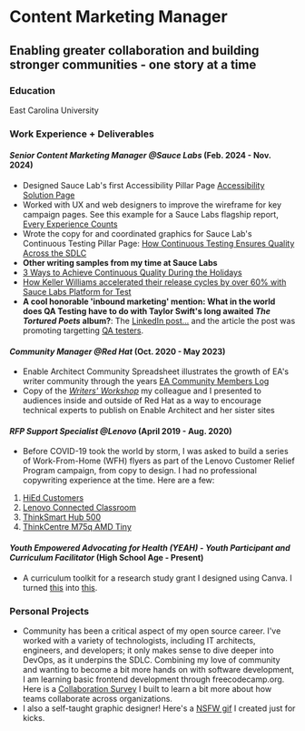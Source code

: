 # Content Marketing Manager
## Enabling greater collaboration and building stronger communities - one story at a time

### Education
East Carolina University

### Work Experience + Deliverables
#### *Senior Content Marketing Manager @Sauce Labs* (Feb. 2024 - Nov. 2024)
- Designed Sauce Lab's first Accessibility Pillar Page [Accessibility Solution Page](https://saucelabs.com/products/accessibility-testing)
- Worked with UX and web designers to improve the wireframe for key campaign pages. See this example for a Sauce Labs flagship report, [Every Experience Counts](https://saucelabs.com/resources/report/every-experience-counts)
- Wrote the copy for and coordinated graphics for Sauce Lab's Continuous Testing Pillar Page: [How Continuous Testing Ensures Quality Across the SDLC](https://saucelabs.com/resources/blog/continuous-testing)
- **Other writing samples from my time at Sauce Labs**
- [3 Ways to Achieve Continuous Quality During the Holidays](https://saucelabs.com/resources/blog/holiday-prep-continuous-quality)
- [How Keller Williams accelerated their release cycles by over 60% with Sauce Labs Platform for Test](https://saucelabs.com/resources/case-studies/how-keller-williams-accelerated-their-release-cycles-with-sauce-labs)
- **A cool honorable 'inbound marketing' mention:
  What in the world does QA Testing have to do with Taylor Swift's long awaited *The Tortured Poets* album?**:
  The [LinkedIn post...](https://www.linkedin.com/posts/sauce-labs_in-case-you-didnt-know-this-already-from-activity-7187157104745435136-WF0H?utm_source=share&utm_medium=member_desktop&rcm=ACoAAB-eGpIB6csi9Ujb31a8GN4LsvYp5rjc6Z0) and the article the post was promoting targetting [QA testers](https://saucelabs.com/resources/blog/all-the-9s-taylor-swift). 
  
#### *Community Manager @Red Hat* (Oct. 2020 - May 2023)
- Enable Architect Community Spreadsheet illustrates the growth of EA's writer community through the years [EA Community Members Log](https://docs.google.com/spreadsheets/d/1SNChqok5HvAJPWCVUY-MeI8DNBg9af6Y/edit?gid=1905444703#gid=1905444703)
- Copy of the [*Writers' Workshop*](https://acrobat.adobe.com/id/urn:aaid:sc:US:1e0e264e-7cec-4771-97dd-3fe3f09cf4f9) my colleague and I presented to audiences inside and outside of Red Hat as a way to encourage technical experts to publish on Enable Architect and her sister sites

#### *RFP Support Specialist @Lenovo* (April 2019 - Aug. 2020)
- Before COVID-19 took the world by storm, I was asked to build a series of Work-From-Home (WFH) flyers as part of the Lenovo Customer Relief Program campaign, from copy to design. I had no professional copywriting experience at the time. Here are a few:
1. [HiEd Customers](https://docs.google.com/document/d/1E3zT3tEdMYvSbSJXJzq0fuJfk9NV79l4/edit)
2. [Lenovo Connected Classroom](https://acrobat.adobe.com/id/urn:aaid:sc:US:16268ad3-e25b-4869-87d7-9461ff1c906a)
3. [ThinkSmart Hub 500](https://acrobat.adobe.com/id/urn:aaid:sc:US:a3c6aa62-67ff-4435-9b2e-1ecbf235111a)
4. [ThinkCentre M75q AMD Tiny](https://acrobat.adobe.com/id/urn:aaid:sc:US:c2d9bb53-3151-4720-98ff-a816591f2fbd)

#### *Youth Empowered Advocating for Health (YEAH) - Youth Participant and Curriculum Facilitator* (High School Age - Present) 
- A curriculum toolkit for a research study grant I designed using Canva. I turned [this](https://acrobat.adobe.com/id/urn:aaid:sc:us:888250d2-4024-41e7-aa80-03f1f6ee30f8) into [this](https://acrobat.adobe.com/id/urn:aaid:sc:us:d3257587-cb7e-4356-9917-0bb7df37ccbd).

### Personal Projects
- Community has been a critical aspect of my open source career. I've worked with a variety of technologists, including IT architects, engineers, and developers; it only makes sense to dive deeper into DevOps, as it underpins the SDLC. Combining my love of community and wanting to become a bit more hands on with software development, I am learning basic frontend development through freecodecamp.org. Here is a [Collaboration Survey](https://github.com/EmJayFreewoman/collaborationsurvey) I built to learn a bit more about how teams collaborate across organizations.
- I also a self-taught graphic designer! Here's a [NSFW gif](https://drive.google.com/file/d/1yrKJHeVIO1QGC3ozxRXFcqGYHregEkC0/view?usp=sharing) I created just for kicks. 
